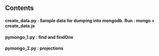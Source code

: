 ## Contents
#### create_data.py : Sample data for dumping into mongodb. Run :  mongo < create_data.js
#### pymongo_1.py   : find  and findOne
#### pymongo_2.py   : projections

